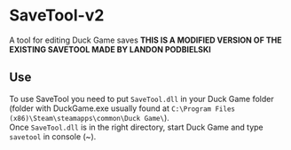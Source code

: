 # SaveTool-v2
A tool for editing Duck Game saves
**THIS IS A MODIFIED VERSION OF THE EXISTING SAVETOOL MADE BY LANDON PODBIELSKI**
## Use
To use SaveTool you need to put `SaveTool.dll` in your Duck Game folder (folder with DuckGame.exe usually found at `C:\Program Files (x86)\Steam\steamapps\common\Duck Game\`).  
Once `SaveTool.dll` is in the right directory, start Duck Game and type `savetool` in console (~).
